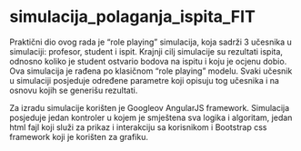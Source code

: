 # simulacija_polaganja_ispita_FIT

Praktični dio ovog rada je “role playing” simulacija, koja sadrži 3 učesnika u simulaciji: profesor, 
student i ispit. Krajnji cilj simulacije su rezultati ispita, 
odnosno koliko je student ostvario bodova na ispitu i koju je ocjenu dobio. Ova simulacija 
je rađena po klasičnom “role playing” modelu. Svaki učesnik u simulaciji posjeduje određene 
parametre koji opisuju tog učesnika i na osnovu kojih se generišu rezultati.

Za izradu simulacije korišten je Googleov AngularJS framework. Simulacija posjeduje jedan kontroler u kojem je smještena sva logika i algoritam, jedan html fajl koji služi za prikaz i interakciju sa korisnikom i Bootstrap css framework koji je korišten za grafiku.
